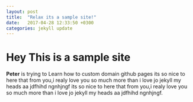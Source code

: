 ```yaml
---
layout: post
title:  "Relax its a sample site!"
date:   2017-04-28 12:33:50 +0300
categories: jekyll update
---
```


# Hey This is a sample site

**Peter** is trying to Learn how to custom domain github pages
its so nice to here that from you,i realy love you so much more than i love
jo jekyll my heads aa jdfhihd ngnhjngf
its so nice to here that from you,i realy love you so much more than i love
jo jekyll my heads aa jdfhihd ngnhjngf.